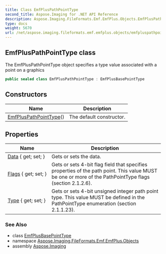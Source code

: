 ```yaml
---
title: Class EmfPlusPathPointType
second_title: Aspose.Imaging for .NET API Reference
description: Aspose.Imaging.FileFormats.Emf.EmfPlus.Objects.EmfPlusPathPointType class. The EmfPlusPathPointType object specifies a type value associated with a point on a graphics
type: docs
weight: 5670
url: /net/aspose.imaging.fileformats.emf.emfplus.objects/emfpluspathpointtype/
---
```

## EmfPlusPathPointType class

The EmfPlusPathPointType object specifies a type value associated with a point on a graphics

```csharp
public sealed class EmfPlusPathPointType : EmfPlusBasePointType
```

## Constructors

| Name | Description |
| --- | --- |
| [EmfPlusPathPointType](emfpluspathpointtype/)() | The default constructor. |

## Properties

| Name | Description |
| --- | --- |
| [Data](../../aspose.imaging.fileformats.emf.emfplus.objects/emfpluspathpointtype/data/) { get; set; } | Gets or sets the data. |
| [Flags](../../aspose.imaging.fileformats.emf.emfplus.objects/emfpluspathpointtype/flags/) { get; set; } | Gets or sets 4-bit flag field that specifies properties of the path point. This value MUST be one or more of the PathPointType flags (section 2.1.2.6). |
| [Type](../../aspose.imaging.fileformats.emf.emfplus.objects/emfpluspathpointtype/type/) { get; set; } | Gets or sets 4-bit unsigned integer path point type. This value MUST be defined in the PathPointType enumeration (section 2.1.1.23). |

### See Also

* class [EmfPlusBasePointType](../emfplusbasepointtype/)
* namespace [Aspose.Imaging.FileFormats.Emf.EmfPlus.Objects](../../aspose.imaging.fileformats.emf.emfplus.objects/)
* assembly [Aspose.Imaging](../../)


